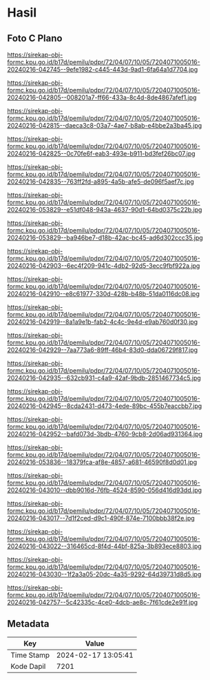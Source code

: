 # Hasil

## Foto C Plano

https://sirekap-obj-formc.kpu.go.id/b17d/pemilu/pdpr/72/04/07/10/05/7204071005016-20240216-042745--9efe1982-c445-443d-9ad1-6fa64a1d7704.jpg

https://sirekap-obj-formc.kpu.go.id/b17d/pemilu/pdpr/72/04/07/10/05/7204071005016-20240216-042805--008201a7-ff66-433a-8c4d-8de4867afef1.jpg

https://sirekap-obj-formc.kpu.go.id/b17d/pemilu/pdpr/72/04/07/10/05/7204071005016-20240216-042815--daeca3c8-03a7-4ae7-b8ab-e4bbe2a3ba45.jpg

https://sirekap-obj-formc.kpu.go.id/b17d/pemilu/pdpr/72/04/07/10/05/7204071005016-20240216-042825--0c70fe6f-eab3-493e-b911-bd3fef26bc07.jpg

https://sirekap-obj-formc.kpu.go.id/b17d/pemilu/pdpr/72/04/07/10/05/7204071005016-20240216-042835--763ff2fd-a895-4a5b-afe5-de096f5aef7c.jpg

https://sirekap-obj-formc.kpu.go.id/b17d/pemilu/pdpr/72/04/07/10/05/7204071005016-20240216-053829--e51df048-943a-4637-90d1-64bd0375c22b.jpg

https://sirekap-obj-formc.kpu.go.id/b17d/pemilu/pdpr/72/04/07/10/05/7204071005016-20240216-053829--ba946be7-d18b-42ac-bc45-ad6d302ccc35.jpg

https://sirekap-obj-formc.kpu.go.id/b17d/pemilu/pdpr/72/04/07/10/05/7204071005016-20240216-042903--6ec4f209-941c-4db2-92d5-3ecc9fbf922a.jpg

https://sirekap-obj-formc.kpu.go.id/b17d/pemilu/pdpr/72/04/07/10/05/7204071005016-20240216-042910--e8c61977-330d-428b-b48b-51da0116dc08.jpg

https://sirekap-obj-formc.kpu.go.id/b17d/pemilu/pdpr/72/04/07/10/05/7204071005016-20240216-042919--8a1a9e1b-fab2-4c4c-9e4d-e9ab760d0f30.jpg

https://sirekap-obj-formc.kpu.go.id/b17d/pemilu/pdpr/72/04/07/10/05/7204071005016-20240216-042929--7aa773a6-89ff-46b4-83d0-dda06729f817.jpg

https://sirekap-obj-formc.kpu.go.id/b17d/pemilu/pdpr/72/04/07/10/05/7204071005016-20240216-042935--632cb931-c4a9-42af-9bdb-2851467734c5.jpg

https://sirekap-obj-formc.kpu.go.id/b17d/pemilu/pdpr/72/04/07/10/05/7204071005016-20240216-042945--8cda2431-d473-4ede-89bc-455b7eaccbb7.jpg

https://sirekap-obj-formc.kpu.go.id/b17d/pemilu/pdpr/72/04/07/10/05/7204071005016-20240216-042952--bafd073d-3bdb-4760-9cb8-2d06ad931364.jpg

https://sirekap-obj-formc.kpu.go.id/b17d/pemilu/pdpr/72/04/07/10/05/7204071005016-20240216-053836--18379fca-af8e-4857-a681-46590f8d0d01.jpg

https://sirekap-obj-formc.kpu.go.id/b17d/pemilu/pdpr/72/04/07/10/05/7204071005016-20240216-043010--dbb9016d-76fb-4524-8590-056d416d93dd.jpg

https://sirekap-obj-formc.kpu.go.id/b17d/pemilu/pdpr/72/04/07/10/05/7204071005016-20240216-043017--7d1f2ced-d9c1-490f-874e-7100bbb38f2e.jpg

https://sirekap-obj-formc.kpu.go.id/b17d/pemilu/pdpr/72/04/07/10/05/7204071005016-20240216-043022--316465cd-8f4d-44bf-825a-3b893ece8803.jpg

https://sirekap-obj-formc.kpu.go.id/b17d/pemilu/pdpr/72/04/07/10/05/7204071005016-20240216-043030--1f2a3a05-20dc-4a35-9292-64d39731d8d5.jpg

https://sirekap-obj-formc.kpu.go.id/b17d/pemilu/pdpr/72/04/07/10/05/7204071005016-20240216-042757--5c42335c-4ce0-4dcb-ae8c-7f61cde2e91f.jpg


## Metadata

| Key        | Value               |
| ---------- | ------------------- |
| Time Stamp | 2024-02-17 13:05:41 |
| Kode Dapil | 7201                |



